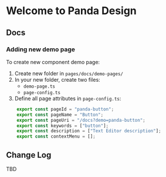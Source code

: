 # Welcome to Panda Design

## Docs

### Adding new demo page

To create new component demo page:
1. Create new folder in `pages/docs/demo-pages/`
1. In your new folder, create two files:
	- `demo-page.ts`
	- `page-config.ts`
1. Define all page attributes in `page-config.ts`:
```javascript
	export const pageId = "panda-button";
	export const pageName = "Button";
	export const pageUri = "/docs?demo=panda-button";
	export const keywords = ["button"];
	export const description = ["Text Editor description"];
	export const contextMenu = [];
```


## Change Log

TBD